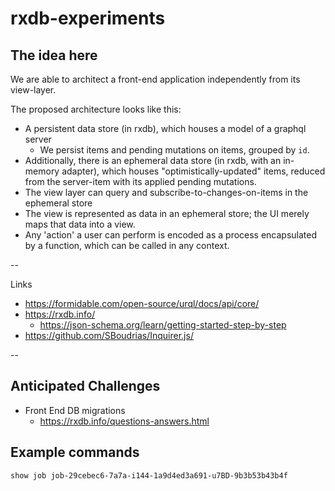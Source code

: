 # rxdb-experiments

## The idea here

We are able to architect a front-end application independently from its
view-layer.

The proposed architecture looks like this:

- A persistent data store (in rxdb), which houses a model of a graphql server
  - We persist items and pending mutations on items, grouped by `id`.
- Additionally, there is an ephemeral data store (in rxdb, with an
  in-memory adapter), which houses "optimistically-updated" items,
  reduced from the server-item with its applied pending mutations.
- The view layer can query and subscribe-to-changes-on-items in the
  ephemeral store
- The view is represented as data in an ephemeral store; the UI merely
  maps that data into a view.
- Any 'action' a user can perform is encoded as a process encapsulated
  by a function, which can be called in any context.

--

Links
- https://formidable.com/open-source/urql/docs/api/core/
- https://rxdb.info/
  - https://json-schema.org/learn/getting-started-step-by-step
- https://github.com/SBoudrias/Inquirer.js/

--

## Anticipated Challenges

- Front End DB migrations
  - https://rxdb.info/questions-answers.html

## Example commands

```sh
show job job-29cebec6-7a7a-i144-1a9d4ed3a691-u7BD-9b3b53b43b4f
```
